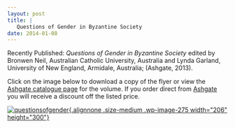 ```yaml
---
layout: post
title: |
   Questions of Gender in Byzantine Society
date: 2014-01-08
---
```


Recently Published: *Questions of Gender in Byzantine Society* edited by
Bronwen Neil, Australian Catholic University, Australia and Lynda
Garland, University of New England, Armidale, Australia; (Ashgate,
2013).

Click on the image below to download a copy of the
flyer or view the [Ashgate catalogue
page](http://www.ashgate.com/isbn/9781409447795) for the volume. If you
order direct from [Ashgate](http://www.ashgate.com) you will receive a
discount off the listed
price.

[![questionsofgender](http://www.aabs.org.au.preview.cp-server.com//wp-content/uploads/wp-content/uploads/2014/01/questionsofgender-206x300.jpg){.alignnone
.size-medium .wp-image-275 width="206"
height="300"}](http://www.aabs.org.au/wp-content/uploads/2014/01/questionsofgender.pdf)
